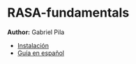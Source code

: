 # RASA-fundamentals

__Author:__ Gabriel Pila

- [Instalación](https://rasa.com/docs/rasa/installation)
- [Guía en español](https://planetachatbot.com/construyendo-un-chatbot-en-espanol-usando-rasa-moodbot/)

